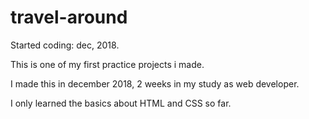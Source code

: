 # travel-around

Started coding: dec, 2018.

This is one of my first practice projects i made. 

I made this in december 2018, 2 weeks in my study as web developer. 

I only learned the basics about HTML and CSS so far. 
